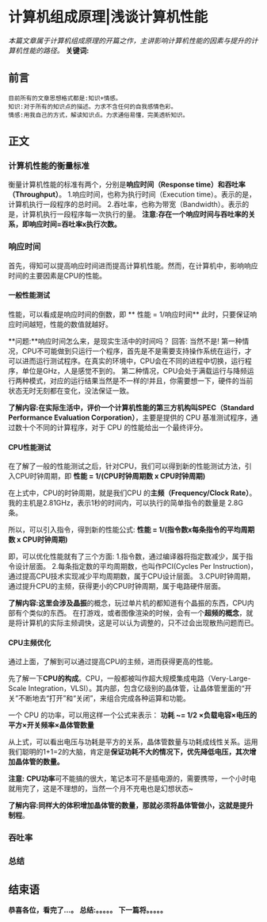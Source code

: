 # 计算机组成原理|浅谈计算机性能
*本篇文章属于计算机组成原理的开篇之作，主讲影响计算机性能的因素与提升的计算机性能的路径。*
**关键词:**

## 前言
    目前所有的文章思想格式都是:知识+情感。
    知识:对于所有的知识点的描述。力求不含任何的自我感情色彩。
    情感:用我自己的方式，解读知识点。力求通俗易懂，完美透析知识。

## 正文

### 计算机性能的衡量标准
衡量计算机性能的标准有两个，分别是**响应时间（Response time）**和**吞吐率（Throughput）**。
1.响应时间，也称为执行时间（Execution time）。表示的是，计算机执行一段程序的总时间。
2.吞吐率，也称为带宽（Bandwidth）。表示的是，计算机执行一段程序每一次执行的量。
**注意:**存在一个响应时间与吞吐率的关系，即**响应时间=吞吐率x执行次数。**


### 响应时间
首先，得知可以提高响应时间进而提高计算机性能。然而，在计算机中，影响响应时间的主要因素是CPU的性能。
#### 一般性能测试
性能，可以看成是响应时间的倒数，即
**    性能 = 1/响应时间**
此时，只要保证响应时间越短，性能的数值就越好。

**问题:**响应时间怎么来，是现实生活中的时间吗？
回答: 当然不是!
第一种情况，CPU不可能做到只运行一个程序，首先是不是需要支持操作系统在运行，才可以进而运行测试程序。在真实的环境中，CPU会在不同的进程中切换，运行程序，单位是GHz，人是感觉不到的。
第二种情况，CPU会处于满载运行与降频运行两种模式，对应的运行结果当然是不一样的!并且，你需要想一下，硬件的当前状态无时无刻都在变化，没法保证一致。

**了解内容:**在实际生活中，评价一个计算机性能的第三方机构叫**SPEC（Standard Performance Evaluation Corporation）**，主要是提供的 CPU 基准测试程序，通过数十个不同的计算程序，对于 CPU 的性能给出一个最终评分。

#### CPU性能测试
在了解了一般的性能测试之后，针对CPU，我们可以得到新的性能测试方法，引入CPU时钟周期，即
**性能 = 1/(CPU时钟周期数 x CPU时钟周期)**

在上式中，CPU的时钟周期，就是我们CPU 的**主频（Frequency/Clock Rate）**。我的主机是2.81GHz，表示1秒的时间内，可以执行的简单指令的数量是 2.8G 条。

所以，可以引入指令，得到新的性能公式:
**性能 = 1/(指令数x每条指令的平均周期数 x CPU时钟周期)**

即，可以优化性能就有了三个方面:
   1.指令数，通过编译器将指定数减少，属于指令设计层面。
   2.每条指定数的平均周期数，也叫作PCI(Cycles Per Instruction)，通过提高CPU技术实现减少平均周期数，属于CPU设计层面。
   3.CPU时钟周期，通过提升CPU的主频，获得更小的CPU时钟周期，属于电路硬件层面。


**了解内容:**这里会涉及**晶振**的概念，玩过单片机的都知道有个晶振的东西，CPU内部有个类似的东西。
在打游戏，或者图像渲染的时候，会有一个**超频的概念**，就是将计算机的实际主频调快，这是可以认为调整的，只不过会出现散热问题而已。

#### CPU主频优化
通过上面，了解到可以通过提高CPU的主频，进而获得更高的性能。

先了解一下**CPU的构成**。CPU，一般都被叫作超大规模集成电路（Very-Large-Scale Integration，VLSI）。其内部，包含亿级别的晶体管，让晶体管里面的“开关”不断地去“打开”和“关闭”，来组合完成各种运算和功能。

一个 CPU 的功率，可以用这样一个公式来表示：
**功耗 ~= 1/2 ×负载电容×电压的平方×开关频率×晶体管数量**

从上式，可以看出电压与功耗是平方的关系，晶体管数量与功耗成线性关系。运用我们聪明的1+1=2的大脑，肯定是**保证功耗不大的情况下，优先降低电压，其次增加晶体管的数量。**

**注意:** **CPU功率**可不能搞的很大，笔记本可不是插电源的，需要携带，一个小时电就用完了，这是不理想的，当然一个月不充电也是幻想状态~



**了解内容:**同样大的体积增加晶体管的数量，那就必须将晶体管做小，这就是提升**制程**。


### 吞吐率


### 总结


## 结束语
 **恭喜各位，看完了...。**
**总结:。。。。。**
**下一篇将。。。。。**








